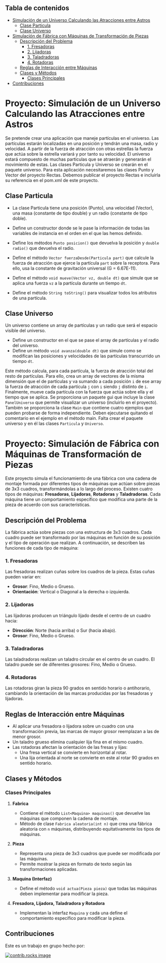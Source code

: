 ## Tabla de contenidos
- [Simulación de un Universo Calculando las Atracciones entre Astros](#proyecto-simulación-de-un-universo-calculando-las-atracciones-entre-astros)
  - [Clase Particula](#clase-particula)
  - [Clase Universo](#clase-universo)
- [Simulación de Fábrica con Máquinas de Transformación de Piezas](#proyecto-simulación-de-fábrica-con-máquinas-de-transformación-de-piezas)
  - [Descripción del Problema](#descripción-del-problema)
    - [1. Fresadoras](#1-fresadoras)
    - [2. Lijadoras](#2-lijadoras)
    - [3. Taladradoras](#3-taladradoras)
    - [4. Rotadoras](#4-rotadoras)
  - [Reglas de Interacción entre Máquinas](#reglas-de-interacción-entre-máquinas)
  - [Clases y Métodos](#clases-y-métodos)
    - [Clases Principales](#clases-principales)
- [Contribuciones](#contribuciones)

# Proyecto: Simulación de un Universo Calculando las Atracciones entre Astros
Se pretende crear una aplicación que maneje partículas en el universo. Las partículas estarán localizadas en una posición y tendrán una masa, radio y velocidad. A partir de la fuerza de atracción con otras estrellas la fuerza que actúa sobre la estrella variará y por tanto su velocidad. El universo estará compuesto de muchas partículas que se atraerán y generarán el movimiento de estas. Las clases Particula y Universo se crearán en el paquete universo. Para esta aplicación necesitaremos las clases Punto y Vector del proyecto Rectas. Debemos publicar el proyecto Rectas e incluirla su referencia en el pom.xml de este proyecto.

## Clase Particula
- La clase Particula tiene una posición (Punto), una velocidad (Vector), una masa (constante de tipo double) y un radio (constante de tipo doble).
- Define un constructor donde se le pase la información de todas las variables de instancia en el orden en el que las hemos definido.
- Define los métodos `Punto posicion()` que devuelva la posición y `double radio()` que devuelva el radio.
- Define el método `Vector fuerzaDesde(Particula part)` que calcule la fuerza de atracción que ejerce la partícula `part` sobre la receptora. Para ello, usa la constante de gravitación universal (G = 6.67E-11).
- Define el método `void mueve(Vector vz, double dt)` que simule que se aplica una fuerza `vz` a la partícula durante un tiempo `dt`.

- Define el método `String toString()` para visualizar todos los atributos de una partícula.

## Clase Universo
Un universo contiene un array de partículas y un radio que será el espacio visible del universo.
- Define un constructor en el que se pase el array de partículas y el radio del universo.
- Define un método `void avanza(double dt)` que simule como se modifican las posiciones y velocidades de las partículas transcurrido un tiempo `dt`.

Este método calcula, para cada partícula, la fuerza de atracción total del resto de partículas. Para ello, crea un array de vectores de la misma dimensión que el de partículas y va sumando a cada posición `i` de ese array la fuerza de atracción de cada partícula `j` con `i` siendo `j` distinto de `i`. Finalmente, mueve cada partícula con la fuerza que actúa sobre ella y el tiempo que se aplica. Se proporciona un paquete gui que incluye la clase `PanelUniverso` que permite visualizar un universo (incluirlo en el proyecto). También se proporciona la clase `Main` que contiene cuatro ejemplos que pueden probarse de forma independiente. Deben ejecutarse quitando el comentario en el ejemplo en el método main. Falta crear el paquete universo y en él las clases `Particula` y `Universo`.

# Proyecto: Simulación de Fábrica con Máquinas de Transformación de Piezas

Este proyecto simula el funcionamiento de una fábrica con una cadena de montaje formada por diferentes tipos de máquinas que actúan sobre piezas de 3x3 cuadros, transformándolas a lo largo del proceso. Existen cuatro tipos de máquinas: **Fresadoras**, **Lijadoras**, **Rotadoras** y **Taladradoras**. Cada máquina tiene un comportamiento específico que modifica una parte de la pieza de acuerdo con sus características.

## Descripción del Problema

La fábrica actúa sobre piezas con una estructura de 3x3 cuadros. Cada cuadro puede ser transformado por las máquinas en función de su posición y el tipo de operación que realizan. A continuación, se describen las funciones de cada tipo de máquina:

### 1. Fresadoras
Las fresadoras realizan cuñas sobre los cuadros de la pieza. Estas cuñas pueden variar en:
- **Grosor**: Fino, Medio o Grueso.
- **Orientación**: Vertical o Diagonal a la derecha o izquierda.

### 2. Lijadoras
Las lijadoras producen un triángulo lijado desde el centro de un cuadro hacia:
- **Dirección**: Norte (hacia arriba) o Sur (hacia abajo).
- **Grosor**: Fino, Medio o Grueso.

### 3. Taladradoras
Las taladradoras realizan un taladro circular en el centro de un cuadro. El taladro puede ser de diferentes grosores: Fino, Medio o Grueso.

### 4. Rotadoras
Las rotadoras giran la pieza 90 grados en sentido horario o antihorario, cambiando la orientación de las marcas producidas por las fresadoras y lijadoras.

## Reglas de Interacción entre Máquinas
- Al aplicar una fresadora o lijadora sobre un cuadro con una transformación previa, las marcas de mayor grosor reemplazan a las de menor grosor.
- Un taladro grueso elimina cualquier lija fina en el mismo cuadro.
- Las rotadoras afectan la orientación de las fresas y lijas:
  - Una fresa vertical se convierte en horizontal al rotar.
  - Una lija orientada al norte se convierte en este al rotar 90 grados en sentido horario.

## Clases y Métodos

### Clases Principales
1. **Fabrica**
   - Contiene el método `List<Maquina> maquinas()` que devuelve las máquinas que componen la cadena de montaje.
   - Método de clase `Fabrica aleatoria(int n)` que crea una fábrica aleatoria con `n` máquinas, distribuyendo equitativamente los tipos de máquinas.

2. **Pieza**
   - Representa una pieza de 3x3 cuadros que puede ser modificada por las máquinas.
   - Permite mostrar la pieza en formato de texto según las transformaciones aplicadas.

3. **Maquina (Interfaz)**
   - Define el método `void actua(Pieza pieza)` que todas las máquinas deben implementar para modificar la pieza.

4. **Fresadora, Lijadora, Taladradora y Rotadora**
   - Implementan la interfaz `Maquina` y cada una define el comportamiento específico para modificar la pieza.

## Contribuciones
Este es un trabajo en grupo hecho por:

<a href="https://github.com/cberdejo/ChallengeFabrica/graphs/contributors">
  <img src="https://contrib.rocks/image?repo=cberdejo/ChallengesJavaPOO" alt="contrib.rocks image" />
</a>
